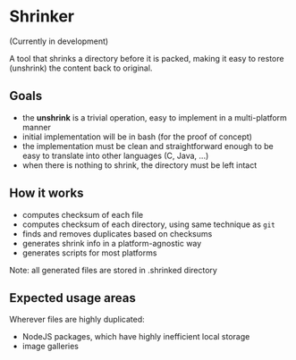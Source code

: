 # Shrinker

(Currently in development)


A tool that shrinks a directory before it is packed, making it easy to restore (unshrink) the content back to original.

## Goals

* the **unshrink** is a trivial operation, easy to implement in a multi-platform manner
* initial implementation will be in bash (for the proof of concept)
* the implementation must be clean and straightforward enough to be easy to translate into other languages (C, Java, ...)
* when there is nothing to shrink, the directory must be left intact

## How it works

- computes checksum of each file
- computes checksum of each directory, using same technique as `git`
- finds and removes duplicates based on checksums
- generates shrink info in a platform-agnostic way
- generates scripts for most platforms

Note: all generated files are stored in .shrinked directory

## Expected usage areas

Wherever files are highly duplicated:

- NodeJS packages, which have highly inefficient local storage
- image galleries
